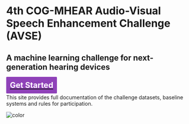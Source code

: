 <!-- _coverpage.md -->

<!-- ![logo](_media/icon.svg) -->

# 4th COG-MHEAR Audio-Visual Speech Enhancement Challenge (AVSE)
## A machine learning challenge for next-generation hearing devices  

## [<span style="color:white;background: #8f42b9;padding: 10px;line-height: 15px;border-radius:2px;">Get Started</span>](/docs#getting-started)

This site provides full documentation of the challenge datasets, baseline systems and rules for participation.

![color](#f0f0f0)
